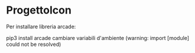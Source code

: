 # ProgettoIcon

Per installare libreria arcade:

pip3 install arcade
cambiare variabili d'ambiente (warning: import [module] could not be resolved)
